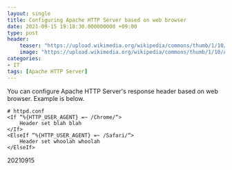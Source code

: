 ```yaml
---
layout: single
title: Configuring Apache HTTP Server based on web browser
date: 2021-09-15 19:18:30.000000000 +09:00
type: post
header:
    teaser: "https://upload.wikimedia.org/wikipedia/commons/thumb/1/10/Apache_HTTP_server_logo_%282019-present%29.svg/1200px-Apache_HTTP_server_logo_%282019-present%29.svg.png"
    image: "https://upload.wikimedia.org/wikipedia/commons/thumb/1/10/Apache_HTTP_server_logo_%282019-present%29.svg/1200px-Apache_HTTP_server_logo_%282019-present%29.svg.png"
categories:
- IT
tags: [Apache HTTP Server]
---
```


You can configure Apache HTTP Server's response header based on web browser. Example is below.

```
# httpd.conf
<If “%{HTTP_USER_AGENT} =~ /Chrome/“>
    Header set blah blah
</If>
<ElseIf “%{HTTP_USER_AGENT} =~ /Safari/“>
    Header set whoolah whoolah 
</ElseIf>
```

20210915
